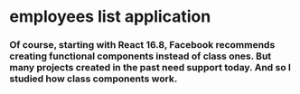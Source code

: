 # employees list application
### Of course, starting with React 16.8, Facebook recommends creating functional components instead of class ones. But many projects created in the past need support today. And so I studied how class components work.
